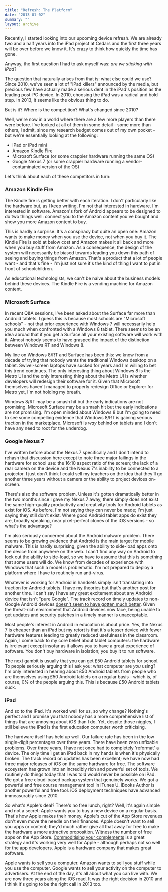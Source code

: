 ```yaml
---
title: "Refresh: The Platform"
date: "2013-01-02"
summary: ""
layout: archive
---
```


Recently, I started looking into our upcoming device refresh. We are already two and a half years into the iPad project at Cedars and the first three years will be over before we know it. It's crazy to think how quickly the time has gone.

Anyway, the first question I had to ask myself was: _are we sticking with iPad_?

The question that naturally arises from that is: what else could we use? Since 2010, we've seen a lot of "iPad killers" announced by the media, but precious few have actually made a serious dent in the iPad's position as the leading post-PC device. In 2010, choosing the iPad was a radical and bold step. In 2013, it seems like the obvious thing to do.

But is it? Where is the competition? What's changed since 2010?

Well, we're now in a world where there are a few more players than there were before. I've looked at all of them in some detail - some more than others, I admit, since my research budget comes out of my own pocket - but we're essentially looking at the following:

- iPad or iPad mini
- Amazon Kindle Fire
- Microsoft Surface (or some crappier hardware running the same OS)
- Google Nexus 7 (or some crappier hardware running a vendor-contaminated version of the OS)

Let's think about each of these competitors in turn:

### Amazon Kindle Fire

The Kindle fire is getting better with each iteration. I don't particularly like the hardware but, as I keep writing, I'm not that interested in hardware. I'm interested in software. Amazon's fork of Android appears to be designed to do two things well: connect you to the Amazon content you've bought and show you more Amazon content to buy.

This is hardly a surprise. It's a conspiracy but quite an open one: Amazon wants to make money when you use the device, not when you buy it. The Kindle Fire is sold at below cost and Amazon makes it all back and more when you buy stuff from Amazon. As a consequence, the design of the system will necessarily be biased towards leading you down this path of seeing and buying things from Amazon. That's a product that a lot of people want - and that's fine - I'm just not sure it's the kind of thing I want to put in front of schoolchildren.

As educational technologists, we can't be naive about the business models behind these devices. The Kindle Fire is a vending machine for Amazon content.

### Microsoft Surface

In recent Q&A sessions, I've been asked about the Surface far more than Android tablets. I guess this is because most schools are "Microsoft schools" - not that prior experience with Windows 7 will necessarily help you much when confronted with a Windows 8 tablet. There seems to be an idea abroad that if you get a Surface all your existing software will work with it. Almost nobody seems to have grasped the impact of the distinction between Windows RT and Windows 8.

My line on Windows 8/RT and Surface has been this: we know from a decade of trying that nobody wants the traditional Windows desktop on a tablet. Swivel-screen laptops have sucked for years and I'm willing to bet this trend continues. The only interesting thing about Windows 8 is the Metro UI and the only interesting thing about the Metro UI is whether developers will redesign their software for it. Given that Microsoft themselves haven't managed to properly redesign Office or Explorer for Metro yet, I'm not holding my breath.

Windows 8/RT may be a smash hit but the early indications are not promising. Microsoft Surface may be a smash hit but the early indications are not promising. I'm open minded about Windows 8 but I'm going to need to see some compelling evidence that Windows 8/RT is gaining serious traction in the marketplace. Microsoft is _way_ behind on tablets and I don't have any need to root for the underdog.

### Google Nexus 7

I've written before about the Nexus 7 specifically and I don't intend to rehash that discussion here except to note three major failings in the hardware for school use: the 16:10 aspect ratio of the screen; the lack of a rear camera on the device and the Nexus 7's inability to be connected to a projector. I just don't think I could sell my teachers on the idea that they'll go another three years without a camera or the ability to project devices on-screen.

There's also the software problem. Unless it's gotten dramatically better in the two months since I gave my Nexus 7 away, there simply does not exist the same high-quality productivity and creativity tools for Android tablets as exist for iOS. As before, I'm not saying they can never be made; I'm just saying they still don't exist. Where good Android tablet apps do exist they are, broadly speaking, near pixel-perfect clones of the iOS versions - so what's the advantage?

I'm also seriously concerned about the Android malware problem. There seems to be growing evidence that Android is the main target for mobile malware. This is hardly surprising, given the ability to side-load apps onto the device from anywhere on the web. I can't find any way on Android to lock out the ability to side-load, so we have to assume that this is something that some users will do. We know from decades of experience with Windows that such a model is problematic. I'm not prepared to deploy a platform where I have to routinely run anti-virus.

Whatever is working for Android in handsets simply isn't translating into traction for Android tablets. I have my theories but that's another post for another time. I can't say I have any great excitement about any Android device that isn't "pure Google". The track record on timely updates to non-Google Android devices [doesn't seem to have gotten much better](http://developer.android.com/about/dashboards/index.html). Given the threat-rich environment that Android devices now face, being unable to get updates and security patches in a timely manner is unacceptable.

Most people's interest in Android in education is about price. Yes, the Nexus 7 is cheaper than an iPad but my retort is that it's a lesser device with fewer hardware features leading to greatly reduced usefulness in the classroom. Again, I come back to my core belief about tablet computers: the hardware is irrelevant except insofar as it allows you to have a great experience of software. You don't buy hardware in isolation; you buy it to run software.

The next gambit is usually that you can get £50 Android tablets for school. To people seriously arguing this I ask you: what computer are _you_ using? I'm only interested in hearing about £50 Android tablets from people who are themselves using £50 Android tablets on a regular basis - which is, of course, 0% of the people arguing this. This is because £50 Android tablets suck.

### iPad

And so to the iPad. It's worked well for us, so why change? Nothing's perfect and I promise you that nobody has a more comprehensive list of things that are annoying about iOS than I do. Yet, despite those niggles, I still believe the iPad is the first education computer worth criticising.

The hardware itself has held up well. Our failure rate has been in the low single-digit percentages over three years. There have been zero unfixable problems. Over three years, I have not once had to completely 'reformat' a device. The only time I get an iPad back in my hands is when it's physically broken. The track record on updates has been excellent; we have now had three major releases of iOS on the same hardware for free. The software ecosystem has grown into an incredibly rich and powerful set of tools. We routinely do things today that I was told would never be possible on iPad. We got a free cloud-based backup system that genuinely works. We got a powerful and free course management tool in iTunes U. iBooks Author is another powerful and free tool. iOS deployment techniques have advanced immeasurably since 2010.

So what's Apple's deal? There's no free lunch, right? Well, it's again simple and not a secret: Apple wants you to buy a new device on a regular basis. That's how Apple makes their money. Apple's cut of the App Store revenues don't even move the needle on their finances. Apple doesn't want to sell you apps or content; they'd much rather give all that away for free to make the hardware a more attractive proposition. Witness the number of free apps on the App Store. [Commoditising your complements](http://www.joelonsoftware.com/articles/StrategyLetterV.html) is a great strategy and it's working very well for Apple - although perhaps not so well for the app developers. Apple is a hardware company that makes great software.

Apple wants to sell you a computer. Amazon wants to sell you stuff while you use the computer. Google wants to sell your activity on the computer to advertisers. At the end of the day, it's all about what you can live with. We are now three years along the iOS road. It was the right decision in 2010 and I think it's going to be the right call in 2013 too.
